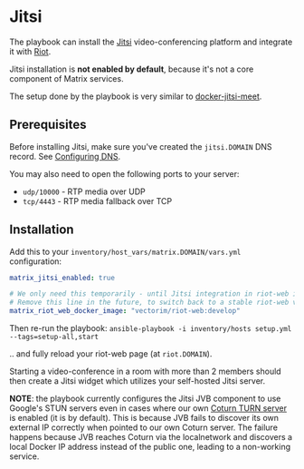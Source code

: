 # Jitsi

The playbook can install the [Jitsi](https://jitsi.org/) video-conferencing platform and integrate it with [Riot](configuring-playbook-riot-web.md).

Jitsi installation is **not enabled by default**, because it's not a core component of Matrix services.

The setup done by the playbook is very similar to [docker-jitsi-meet](https://github.com/jitsi/docker-jitsi-meet).


## Prerequisites

Before installing Jitsi, make sure you've created the `jitsi.DOMAIN` DNS record. See [Configuring DNS](configuring-dns.md).

You may also need to open the following ports to your server:

- `udp/10000` - RTP media over UDP
- `tcp/4443` - RTP media fallback over TCP


## Installation

Add this to your `inventory/host_vars/matrix.DOMAIN/vars.yml` configuration:

```yaml
matrix_jitsi_enabled: true

# We only need this temporarily - until Jitsi integration in riot-web is finalized.
# Remove this line in the future, to switch back to a stable riot-web version.
matrix_riot_web_docker_image: "vectorim/riot-web:develop"
```

Then re-run the playbook: `ansible-playbook -i inventory/hosts setup.yml --tags=setup-all,start`

.. and fully reload your riot-web page (at `riot.DOMAIN`).

Starting a video-conference in a room with more than 2 members should then create a Jitsi widget which utilizes your self-hosted Jitsi server.


**NOTE**: the playbook currently configures the Jitsi JVB component to use Google's STUN servers even in cases where our own [Coturn TURN server](configuring-playbook-turn.md) is enabled (it is by default). This is because JVB fails to discover its own external IP correctly when pointed to our own Coturn server. The failure happens because JVB reaches Coturn via the localnetwork and discovers a local Docker IP address instead of the public one, leading to a non-working service.
